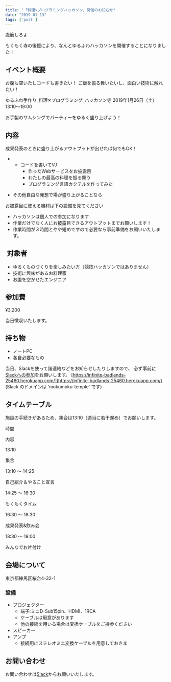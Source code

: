```yaml
---
title: "「料理✕プログラミングハッカソン」開催のお知らせ"
date: "2019-01-13"
tags: ['post']
---
```


腹筋しろよ

もくもく寺の後援により、なんとゆるふわハッカソンを開催することになりました！

## イベント概要

お腹も空いたしコードも書きたい！ ご飯を振る舞いたいし、面白い技術に触れたい！

ゆるふわ手作り_料理✕プログラミング_ハッカソン寺 2019年1月26日（土）13:10〜19:00

お手製のサムシングでパーティーをゆるく盛り上げよう！

## 内容

成果発表のときに盛り上がるアウトプットが出せれば何でもOK！

- - コードを書いてVJ
    - 作ったWebサービスをお披露目
    - わたしの最高の料理を振る舞う
    - プログラミング言語カクテルを作ってみた

- その他自由な発想で場が盛り上がることなら

お披露目に使える機材は下の設備を見てください

- ハッカソンは個人での参加になります
- 作業だけでなく人にお披露目できるアウトプットまでお願いします！
- 作業時間が３時間とやや短めですので必要なら事前準備をお願いいたします。

##  対象者

- ゆるくものづくりを楽しみたい方（競技ハッカソンではありません）
- 技術に興味があるお料理家
- お腹を空かせたエンジニア

## 参加費

¥3,200

当日徴収いたします。

## 持ち物

- ノートPC
- 各自必要なもの

当日、Slackを使って諸連絡などをお知らせしたりしますので、 必ず事前に[Slackへの参加](https://infinite-badlands-25460.herokuapp.com/)をお願いします。 [https://infinite-badlands-25460.herokuapp.com/](https://infinite-badlands-25460.herokuapp.com/) (Slack のドメインは 'mokumoku-temple' です)

## タイムテーブル

施設の手続きがあるため、集合は13:10（適当に若干遅め）でお願いします。

時間

内容

13:10

集合

13:10 〜 14:25

自己紹介＆やること宣言

14:25 〜 16:30

もくもくタイム

16:30 〜 18:30

成果発表&飲み会

18:30 〜 19:00

みんなでお片付け

## 会場について

東京都練馬区桜台4-32-1

### 設備

- プロジェクター
    - 端子:ミニD-Sub15pin、HDMI、1RCA
    - ケーブルは用意があります
    - 他の接続を用いる場合は変換ケーブルをご持参ください
- スピーカー
- アンプ
    - 接続用にステレオミニ変換ケーブルを用意しておきま

## お問い合わせ

お問い合わせは[Slack](https://infinite-badlands-25460.herokuapp.com/)からお願いいたします。
